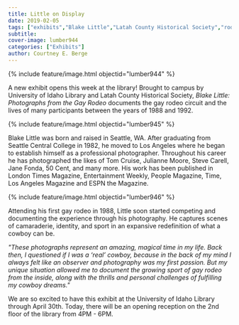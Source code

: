 ```yaml
---
title: Little on Display
date: 2019-02-05
tags: ["exhibits","Blake Little","Latah County Historical Society","rodeos","LGBTQ+","gay rodeos"]
subtitle: 
cover-image: lumber944
categories: ["Exhibits"]
author: Courtney E. Berge
---
```


{% include feature/image.html objectid="lumber944" %}

A new exhibit opens this week at the library! Brought to campus by University of Idaho Library and Latah County Historical Society, *Blake Little: Photographs from the Gay Rodeo* documents the gay rodeo circuit and the lives of many participants between the years of 1988 and 1992.

{% include feature/image.html objectid="lumber945" %}

Blake Little was born and raised in Seattle, WA. After graduating from Seattle Central College in 1982, he moved to Los Angeles where he began to establish himself as a professional photographer. Throughout his career he has photographed the likes of Tom Cruise, Julianne Moore, Steve Carell, Jane Fonda, 50 Cent, and many more. His work has been published in London Times Magazine, Entertainment Weekly, People Magazine, Time, Los Angeles Magazine and ESPN the Magazine.

{% include feature/image.html objectid="lumber946" %}

Attending his first gay rodeo in 1988, Little soon started competing and documenting the experience through his photography. He captures scenes of camaraderie, identity, and sport in an expansive redefinition of what a cowboy can be.

*"These photographs represent an amazing, magical time in my life. Back then, I questioned if I was a ‘real’ cowboy, because in the back of my mind I always felt like an observer and photography was my first passion. But my unique situation allowed me to document the growing sport of gay rodeo from the inside, along with the thrills and personal challenges of fulfilling my cowboy dreams."*

We are so excited to have this exhibit at the University of Idaho Library through April 30th. Today, there will be an opening reception on the 2nd floor of the library from 4PM - 6PM.